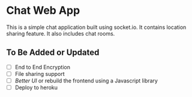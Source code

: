 # Chat Web App
This is a simple chat application built using socket.io. It contains location sharing feature. It also includes chat rooms.


## To Be Added or Updated
- [ ] End to End Encryption
- [ ] File sharing support
- [ ] *Better UI* or rebuild the frontend using a Javascript library
- [ ] Deploy to heroku
